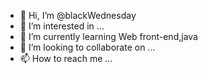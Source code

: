 - 👋 Hi, I’m @blackWednesday
- 👀 I’m interested in ...
- 🌱 I’m currently learning Web front-end,java
- 💞️ I’m looking to collaborate on ...
- 📫 How to reach me ...

<!---
zedao-y/zedao-y is a ✨ special ✨ repository because its `README.md` (this file) appears on your GitHub profile.
You can click the Preview link to take a look at your changes.
--->
